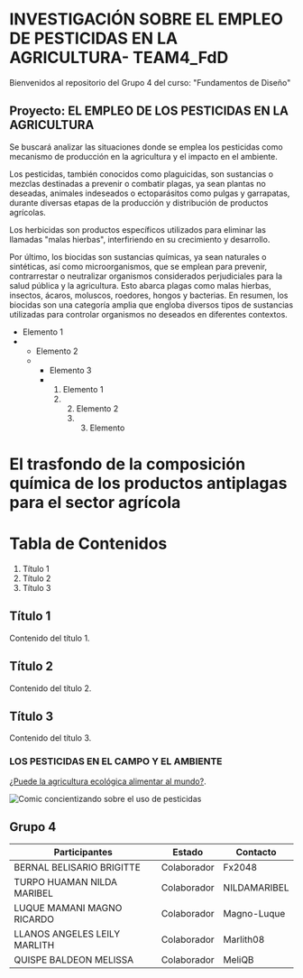 # INVESTIGACIÓN SOBRE EL EMPLEO DE PESTICIDAS EN LA AGRICULTURA- TEAM4_FdD

Bienvenidos al repositorio del Grupo 4 del curso: "Fundamentos de Diseño"

## Proyecto: EL EMPLEO DE LOS PESTICIDAS EN LA AGRICULTURA
Se buscará analizar las situaciones donde se emplea los pesticidas como mecanismo de producción en la agricultura y el impacto en el ambiente.


Los pesticidas, también conocidos como plaguicidas, son sustancias o mezclas destinadas a prevenir o combatir plagas, ya sean plantas no deseadas, animales indeseados o ectoparásitos como pulgas y garrapatas, durante diversas etapas de la producción y distribución de productos agrícolas.

Los herbicidas son productos específicos utilizados para eliminar las llamadas "malas hierbas", interfiriendo en su crecimiento y desarrollo.

Por último, los biocidas son sustancias químicas, ya sean naturales o sintéticas, así como microorganismos, que se emplean para prevenir, contrarrestar o neutralizar organismos considerados perjudiciales para la salud pública y la agricultura. Esto abarca plagas como malas hierbas, insectos, ácaros, moluscos, roedores, hongos y bacterias. En resumen, los biocidas son una categoría amplia que engloba diversos tipos de sustancias utilizadas para controlar organismos no deseados en diferentes contextos.

- Elemento 1
- - Elemento 2
  - - Elemento 3
    - 1. Elemento 1
      2. 2. Elemento 2
         3. 3. Elemento
# El trasfondo de la composición química de los productos antiplagas para el sector agrícola
# Tabla de Contenidos
1. Título 1
2. Título 2
3. Título 3

## Título 1
Contenido del título 1.

## Título 2
Contenido del título 2.

## Título 3
Contenido del título 3.


### LOS PESTICIDAS EN EL CAMPO Y EL AMBIENTE
[¿Puede la agricultura ecológica alimentar al mundo?](https://www.ecoagricultor.com/agricultura-ecologica-organica-medioambiente/).

![Comic concientizando sobre el uso de pesticidas](https://www.ecoagricultor.com/wp-content/uploads/2018/04/pesticidas-alimentos.png)


## Grupo 4
| Participantes | Estado | Contacto |
| --- | --- | --- |
| BERNAL BELISARIO BRIGITTE | Colaborador | Fx2048 |
| TURPO HUAMAN NILDA MARIBEL | Colaborador | NILDAMARIBEL |
| LUQUE MAMANI MAGNO RICARDO | Colaborador | Magno-Luque |
| LLANOS ANGELES LEILY MARLITH | Colaborador | Marlith08 |
| QUISPE BALDEON MELISSA | Colaborador | MeliQB |




```python print("Hola, mundo!")'''
